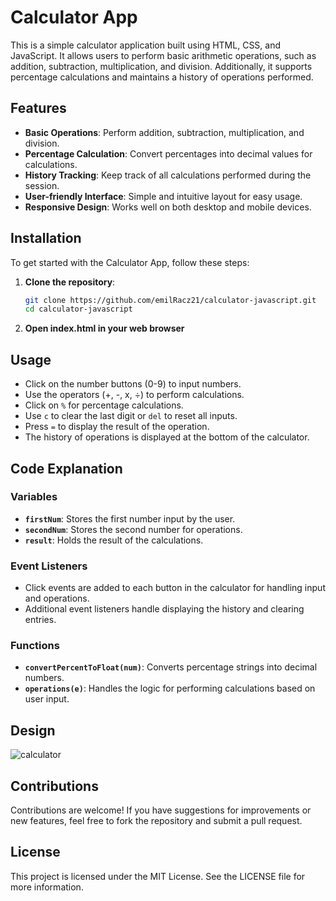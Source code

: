 # Calculator App

This is a simple calculator application built using HTML, CSS, and JavaScript. It allows users to perform basic arithmetic operations, such as addition, subtraction, multiplication, and division. Additionally, it supports percentage calculations and maintains a history of operations performed.

## Features

- **Basic Operations**: Perform addition, subtraction, multiplication, and division.
- **Percentage Calculation**: Convert percentages into decimal values for calculations.
- **History Tracking**: Keep track of all calculations performed during the session.
- **User-friendly Interface**: Simple and intuitive layout for easy usage.
- **Responsive Design**: Works well on both desktop and mobile devices.

## Installation

To get started with the Calculator App, follow these steps:

1. **Clone the repository**:

   ```bash
   git clone https://github.com/emilRacz21/calculator-javascript.git
   cd calculator-javascript

  2. **Open index.html in your web browser**

## Usage

- Click on the number buttons (0-9) to input numbers.
- Use the operators (+, -, x, ÷) to perform calculations.
- Click on `%` for percentage calculations.
- Use `c` to clear the last digit or `del` to reset all inputs.
- Press `=` to display the result of the operation.
- The history of operations is displayed at the bottom of the calculator.

## Code Explanation

### Variables
- **`firstNum`**: Stores the first number input by the user.
- **`secondNum`**: Stores the second number for operations.
- **`result`**: Holds the result of the calculations.

### Event Listeners
- Click events are added to each button in the calculator for handling input and operations.
- Additional event listeners handle displaying the history and clearing entries.

### Functions
- **`convertPercentToFloat(num)`**: Converts percentage strings into decimal numbers.
- **`operations(e)`**: Handles the logic for performing calculations based on user input.

## Design

![calculator](https://github.com/user-attachments/assets/a3a94964-6fba-4da9-8cf9-23c9d65ca156)


## Contributions

Contributions are welcome! If you have suggestions for improvements or new features, feel free to fork the repository and submit a pull request.

## License

This project is licensed under the MIT License. See the LICENSE file for more information.
